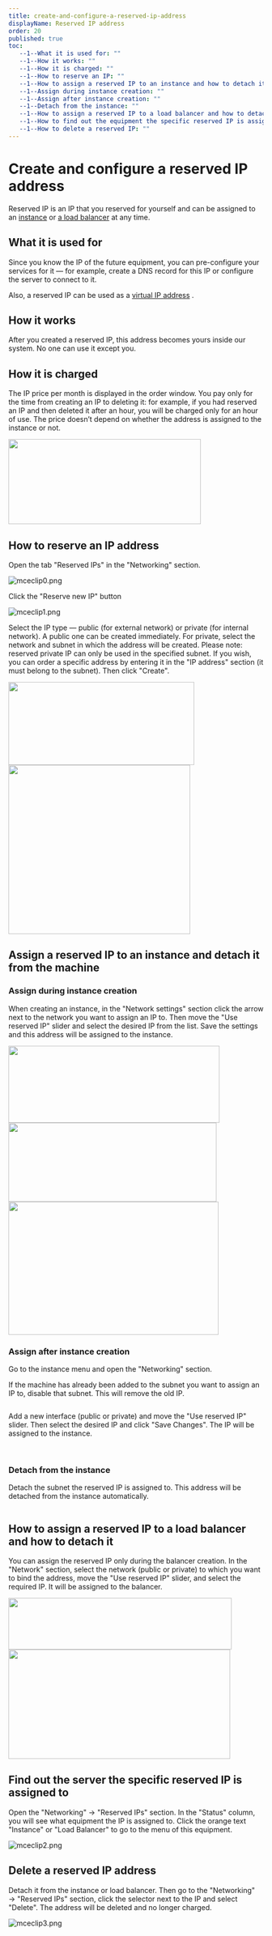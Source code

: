 ```yaml
---
title: create-and-configure-a-reserved-ip-address
displayName: Reserved IP address
order: 20
published: true
toc:
   --1--What it is used for: ""
   --1--How it works: ""
   --1--How it is charged: ""
   --1--How to reserve an IP: ""
   --1--How to assign a reserved IP to an instance and how to detach it from the machine: ""
   --1--Assign during instance creation: ""
   --1--Assign after instance creation: ""
   --1--Detach from the instance: ""
   --1--How to assign a reserved IP to a load balancer and how to detach it: ""
   --1--How to find out the equipment the specific reserved IP is assigned to: ""
   --1--How to delete a reserved IP: ""
---
```

# Create and configure a reserved IP address

Reserved IP is an IP that you reserved for yourself and can be assigned to an <a href=“https://gcore.com/docs/cloud/virtual-instances/create-an-instance” target="_blank">instance</a> or <a href=“https://gcore.com/docs/cloud/networking/create-and-configure-a-load-balancer” target="_blank">a load balancer</a> at any time.

## What it is used for

Since you know the IP of the future equipment, you can pre-configure your services for it — for example, create a DNS record for this IP or configure the server to connect to it.

Also, a reserved IP can be used as a <a href=“https://gcore.com/docs/cloud/networking/ip-address/create-and-configure-a-virtual-ip-vip-address” target="_blank">virtual IP address</a> .

## How it works

After you created a reserved IP, this address becomes yours inside our system. No one can use it except you.

## How it is charged

The IP price per month is displayed in the order window. You pay only for the time from creating an IP to deleting it: for example, if you had reserved an IP and then deleted it after an hour, you will be charged only for an hour of use. The price doesn’t depend on whether the address is assigned to the instance or not.

<img src="https://support.gcore.com/hc/article_attachments/4405921021457/image-17.png" alt="" width="380" height="168">

## How to reserve an IP address

Open the tab "Reserved IPs" in the "Networking" section.

<img src="https://support.gcore.com/hc/article_attachments/5287105533073/mceclip0.png" alt="mceclip0.png">

Click the "Reserve new IP" button

<img src="https://support.gcore.com/hc/article_attachments/5287183411857/mceclip1.png" alt="mceclip1.png">

Select the IP type — public (for external network) or private (for internal network). A public one can be created immediately. For private, select the network and subnet in which the address will be created. Please note: reserved private IP can only be used in the specified subnet. If you wish, you can order a specific address by entering it in the "IP address" section (it must belong to the subnet). Then click "Create".

<media-gallery>
<img src="https://support.gcore.com/hc/article_attachments/4405927362449/image-20.png" alt="" width="367" height="164">

<img src="https://support.gcore.com/hc/article_attachments/4405927363089/image-21.png" alt="" width="359" height="334">
</media-gallery>

## Assign a reserved IP to an instance and detach it from the machine

### Assign during instance creation

When creating an instance, in the "Network settings" section click the arrow next to the network you want to assign an IP to. Then move the "Use reserved IP" slider and select the desired IP from the list. Save the settings and this address will be assigned to the instance.

<media-gallery>
<img src="https://support.gcore.com/hc/article_attachments/4405927362577/image-22.png" alt="" width="417" height="152">
   
<img src="https://support.gcore.com/hc/article_attachments/4405927362961/image-23.png" alt="" width="411" height="156">
   
<img src="https://support.gcore.com/hc/article_attachments/4405927363729/image-24.png" alt="" width="415" height="263">
</media-gallery>

### Assign after instance creation

Go to the instance menu and open the "Networking" section.

If the machine has already been added to the subnet you want to assign an IP to, disable that subnet. This will remove the old IP.

<img src="https://support.gcore.com/hc/article_attachments/4405927363985/image-25.png" alt="">

Add a new interface (public or private) and move the "Use reserved IP" slider. Then select the desired IP and click "Save Changes". The IP will be assigned to the instance.

<media-gallery>
<img src="https://support.gcore.com/hc/article_attachments/4405927364241/image-26.png" alt="">

<img src="https://support.gcore.com/hc/article_attachments/4405921022481/image-27.png" alt="">
   
<img src="https://support.gcore.com/hc/article_attachments/4405927368081/image-28.png" alt="">
</media-gallery>

### Detach from the instance

Detach the subnet the reserved IP is assigned to. This address will be detached from the instance automatically.

<img src="https://support.gcore.com/hc/article_attachments/4405921023249/image-29.png" alt="">

## How to assign a reserved IP to a load balancer and how to detach it

You can assign the reserved IP only during the balancer creation. In the "Network" section, select the network (public or private) to which you want to bind the address, move the "Use reserved IP" slider, and select the required IP. It will be assigned to the balancer.

<media-gallery>
<img src="https://support.gcore.com/hc/article_attachments/4405921022993/image-30.png" alt="" width="441" height="102">
   
<img src="https://support.gcore.com/hc/article_attachments/4405927367697/image-31.png" alt="" width="438" height="216">
</media-gallery>

## Find out the server the specific reserved IP is assigned to

Open the "Networking" → "Reserved IPs" section. In the "Status" column, you will see what equipment the IP is assigned to. Click the orange text "Instance" or "Load Balancer" to go to the menu of this equipment.

<img src="https://support.gcore.com/hc/article_attachments/5287346918289/mceclip2.png" alt="mceclip2.png">

## Delete a reserved IP address

Detach it from the instance or load balancer. Then go to the "Networking" → "Reserved IPs" section, click the selector next to the IP and select "Delete". The address will be deleted and no longer charged.

<img src="https://support.gcore.com/hc/article_attachments/5287371219089/mceclip3.png" alt="mceclip3.png">
